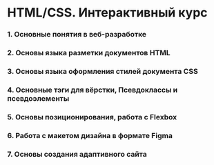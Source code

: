 # HTML/CSS. Интерактивный курс
### 1. Основные понятия в веб-разработке
### 2. Основы языка разметки документов HTML
### 3. Основы языка оформления стилей документа CSS
### 4. Основные тэги для вёрстки, Псевдоклассы и псевдоэлементы
### 5. Основы позиционирования, работа с Flexbox
### 6. Работа с макетом дизайна в формате Figma
### 7. Основы создания адаптивного сайта